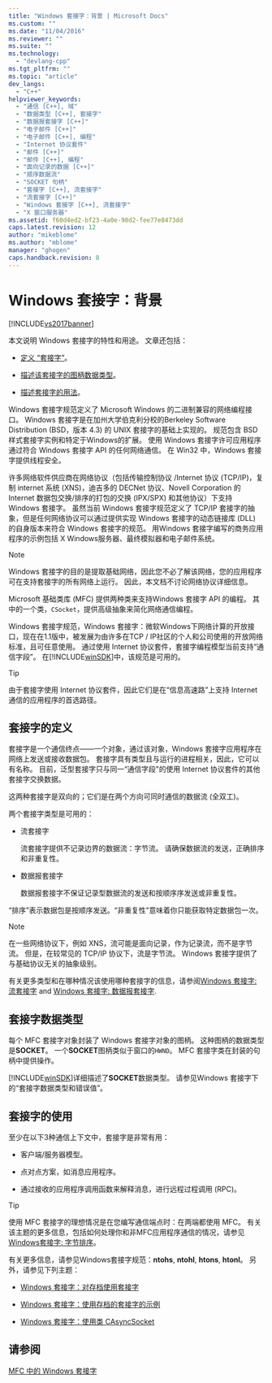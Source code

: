 ```yaml
---
title: "Windows 套接字：背景 | Microsoft Docs"
ms.custom: ""
ms.date: "11/04/2016"
ms.reviewer: ""
ms.suite: ""
ms.technology: 
  - "devlang-cpp"
ms.tgt_pltfrm: ""
ms.topic: "article"
dev_langs: 
  - "C++"
helpviewer_keywords: 
  - "通信 [C++], 域"
  - "数据类型 [C++], 套接字"
  - "数据报套接字 [C++]"
  - "电子邮件 [C++]"
  - "电子邮件 [C++], 编程"
  - "Internet 协议套件"
  - "邮件 [C++]"
  - "邮件 [C++], 编程"
  - "面向记录的数据 [C++]"
  - "顺序数据流"
  - "SOCKET 句柄"
  - "套接字 [C++], 流套接字"
  - "流套接字 [C++]"
  - "Windows 套接字 [C++], 流套接字"
  - "X 窗口服务器"
ms.assetid: f60d4ed2-bf23-4a0e-98d2-fee77e8473dd
caps.latest.revision: 12
author: "mikeblome"
ms.author: "mblome"
manager: "ghogen"
caps.handback.revision: 8
---
```

# Windows 套接字：背景
[!INCLUDE[vs2017banner](../assembler/inline/includes/vs2017banner.md)]

本文说明 Windows 套接字的特性和用途。  文章还包括：  
  
-   [定义 “套接字”](#_core_definition_of_a_socket)。  
  
-   [描述该套接字的图柄数据类型](#_core_the_socket_data_type)。  
  
-   [描述套接字的用法](#_core_uses_for_sockets)。  
  
 Windows 套接字规范定义了 Microsoft Windows 的二进制兼容的网络编程接口。  Windows 套接字是在加州大学伯克利分校的Berkeley Software Distribution \(BSD，版本 4.3\) 的 UNIX 套接字的基础上实现的。  规范包含 BSD 样式套接字实例和特定于Windows的扩展。  使用 Windows 套接字许可应用程序通过符合 Windows 套接字 API 的任何网络通信。  在 Win32 中，Windows 套接字提供线程安全。  
  
 许多网络软件供应商在网络协议（包括传输控制协议 \/Internet 协议 \(TCP\/IP\)，复制 internet 系统 \(XNS\)，迪吉多的 DECNet 协议、Novell Corporation 的 Internet 数据包交换\/排序的打包的交换 \(IPX\/SPX\) 和其他协议）下支持 Windows 套接字。  虽然当前 Windows 套接字规范定义了 TCP\/IP 套接字的抽象，但是任何网络协议可以通过提供实现 Windows 套接字的动态链接库 \(DLL\) 的自身版本来符合 Windows 套接字的规范。  用Windows 套接字编写的商务应用程序的示例包括 X Windows服务器、最终模拟器和电子邮件系统。  
  
> [!NOTE]
>  Windows 套接字的目的是提取基础网络，因此您不必了解该网络，您的应用程序可在支持套接字的所有网络上运行。  因此，本文档不讨论网络协议详细信息。  
  
 Microsoft 基础类库 \(MFC\) 提供两种类来支持Windows 套接字 API 的编程。  其中的一个类，`CSocket`，提供高级抽象来简化网络通信编程。  
  
 Windows 套接字规范，Windows 套接字：微软Windows下网络计算的开放接口，现在在1.1版中，被发展为由许多在TCP \/ IP社区的个人和公司使用的开放网络标准，且可任意使用。  通过使用 Internet 协议套件，套接字编程模型当前支持“通信字段”。  在[!INCLUDE[winSDK](../atl/includes/winsdk_md.md)]中，该规范是可用的。  
  
> [!TIP]
>  由于套接字使用 Internet 协议套件，因此它们是在“信息高速路”上支持 Internet 通信的应用程序的首选路径。  
  
##  <a name="_core_definition_of_a_socket"></a> 套接字的定义  
 套接字是一个通信终点——一个对象，通过该对象，Windows 套接字应用程序在网络上发送或接收数据包。  套接字具有类型且与运行的进程相关，因此，它可以有名称。  目前，泛型套接字只与同一“通信字段"的使用 Internet 协议套件的其他套接字交换数据。  
  
 这两种套接字是双向的；它们是在两个方向可同时通信的数据流 \(全双工\)。  
  
 两个套接字类型是可用的：  
  
-   流套接字  
  
     流套接字提供不记录边界的数据流：字节流。  请确保数据流的发送，正确排序和非重复性。  
  
-   数据报套接字  
  
     数据报套接字不保证记录型数据流的发送和按顺序序发送或非重复性。  
  
 “排序”表示数据包是按顺序发送。“非重复性”意味着你只能获取特定数据包一次。  
  
> [!NOTE]
>  在一些网络协议下，例如 XNS，流可能是面向记录，作为记录流，而不是字节流。  但是，在较常见的 TCP\/IP 协议下，流是字节流。  Windows 套接字提供了与基础协议无关的抽象级别。  
  
 有关更多类型和在哪种情况该使用哪种套接字的信息，请参阅[Windows 套接字: 流套接字](../mfc/windows-sockets-stream-sockets.md) and [Windows 套接字: 数据报套接字](../mfc/windows-sockets-datagram-sockets.md).  
  
##  <a name="_core_the_socket_data_type"></a> 套接字数据类型  
 每个 MFC 套接字对象封装了 Windows 套接字对象的图柄。  这种图柄的数据类型是**SOCKET**。  一个**SOCKET**图柄类似于窗口的`HWND`。  MFC 套接字类在封装的句柄中提供操作。  
  
 [!INCLUDE[winSDK](../atl/includes/winsdk_md.md)]详细描述了**SOCKET**数据类型。  请参见Windows 套接字下的“套接字数据类型和错误值”。  
  
##  <a name="_core_uses_for_sockets"></a> 套接字的使用  
 至少在以下3种通信上下文中，套接字是非常有用：  
  
-   客户端\/服务器模型。  
  
-   点对点方案，如消息应用程序。  
  
-   通过接收的应用程序调用函数来解释消息，进行远程过程调用 \(RPC\)。  
  
> [!TIP]
>  使用 MFC 套接字的理想情况是在您编写通信端点时：在两端都使用 MFC。  有关该主题的更多信息，包括如何处理你和非MFC应用程序通信的情况，请参见[Windows套接字: 字节排序](../mfc/windows-sockets-byte-ordering.md)。  
  
 有关更多信息，请参见Windows套接字规范：**ntohs**, **ntohl**, **htons**, **htonl**。  另外，请参见下列主题：  
  
-   [Windows 套接字：对存档使用套接字](../mfc/windows-sockets-using-sockets-with-archives.md)  
  
-   [Windows 套接字：使用存档的套接字的示例](../mfc/windows-sockets-example-of-sockets-using-archives.md)  
  
-   [Windows 套接字：使用类 CAsyncSocket](../mfc/windows-sockets-using-class-casyncsocket.md)  
  
## 请参阅  
 [MFC 中的 Windows 套接字](../mfc/windows-sockets-in-mfc.md)